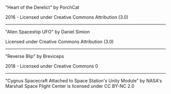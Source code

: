 "Heart of the Derelict"
by PorchCat

2016 - Licensed under
Creative Commons
Attribution (3.0)

---

"Alien Spaceship UFO"
by Daniel Simion

Licensed under
Creative Commons
Attribution (3.0)

---

"Reverse Blip"
by Breviceps

2018 - Licensed under
Creative Commons 0

---

"Cygnus Spacecraft Attached to Space Station's Unity Module" by NASA's Marshall Space Flight Center is licensed under CC BY-NC 2.0
